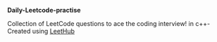 
**Daily-Leetcode-practise**

Collection of LeetCode questions to ace the coding interview! in c++- Created using [LeetHub](https://github.com/QasimWani/LeetHub)
